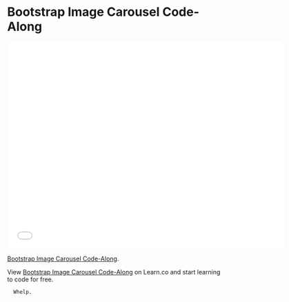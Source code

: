 # Bootstrap Image Carousel Code-Along

<iframe width="640" height="480" src="//www.youtube.com/embed/IFS0kPBu7CQ?rel=0&modestbranding=1" frameborder="0" allowfullscreen></iframe>

<p><a href="https://www.youtube.com/watch?v=IFS0kPBu7CQ">Bootstrap Image Carousel Code-Along</a>.</p>

<p data-visibility='hidden'>View <a href='https://learn.co/lessons/bootstrap-image-carousel-code-along' title='Bootstrap Image Carousel Code-Along'>Bootstrap Image Carousel Code-Along</a> on Learn.co and start learning to code for free.</p>


      Whelp.

